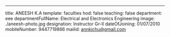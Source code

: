 ---
title: ANEESH K.A
template: faculties
hod: false
teaching: false
department: eee
departmentFullName: Electrical and Electronics Engineering
image: ./aneesh-photo.jpg
designation: Instructor Gr-II
dateOfJoining: 01/07/2010
mobileNumber: 9447719866
mailid: annkichu@gmail.com
